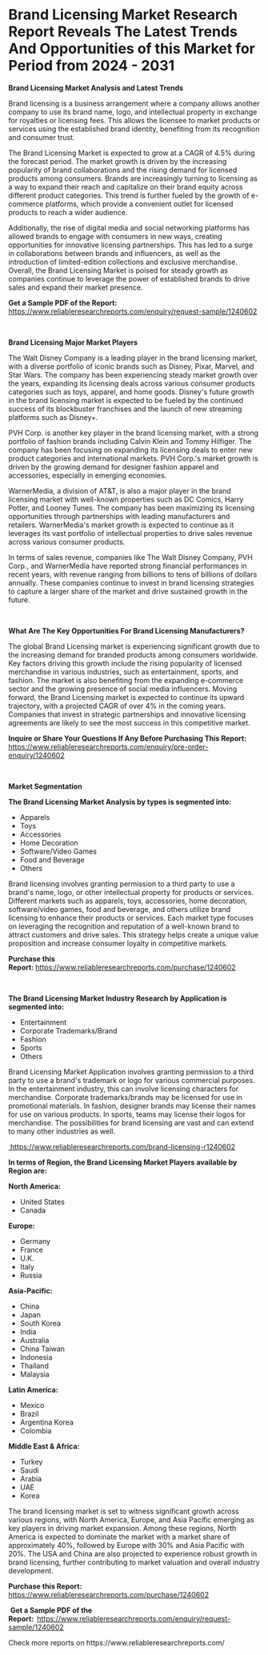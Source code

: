 <p><h1>Brand Licensing Market Research Report Reveals The Latest Trends And Opportunities of this Market for Period from 2024 - 2031</h1></p><p><strong>Brand Licensing Market Analysis and Latest Trends</strong></p>
<p><p>Brand licensing is a business arrangement where a company allows another company to use its brand name, logo, and intellectual property in exchange for royalties or licensing fees. This allows the licensee to market products or services using the established brand identity, benefiting from its recognition and consumer trust.</p><p>The Brand Licensing Market is expected to grow at a CAGR of 4.5% during the forecast period. The market growth is driven by the increasing popularity of brand collaborations and the rising demand for licensed products among consumers. Brands are increasingly turning to licensing as a way to expand their reach and capitalize on their brand equity across different product categories. This trend is further fueled by the growth of e-commerce platforms, which provide a convenient outlet for licensed products to reach a wider audience.</p><p>Additionally, the rise of digital media and social networking platforms has allowed brands to engage with consumers in new ways, creating opportunities for innovative licensing partnerships. This has led to a surge in collaborations between brands and influencers, as well as the introduction of limited-edition collections and exclusive merchandise. Overall, the Brand Licensing Market is poised for steady growth as companies continue to leverage the power of established brands to drive sales and expand their market presence.</p></p>
<p><strong>Get a Sample PDF of the Report:&nbsp;</strong> <a href="https://www.reliableresearchreports.com/enquiry/request-sample/1240602">https://www.reliableresearchreports.com/enquiry/request-sample/1240602</a></p>
<p>&nbsp;</p>
<p><strong>Brand Licensing Major Market Players</strong></p>
<p><p>The Walt Disney Company is a leading player in the brand licensing market, with a diverse portfolio of iconic brands such as Disney, Pixar, Marvel, and Star Wars. The company has been experiencing steady market growth over the years, expanding its licensing deals across various consumer products categories such as toys, apparel, and home goods. Disney's future growth in the brand licensing market is expected to be fueled by the continued success of its blockbuster franchises and the launch of new streaming platforms such as Disney+.</p><p>PVH Corp. is another key player in the brand licensing market, with a strong portfolio of fashion brands including Calvin Klein and Tommy Hilfiger. The company has been focusing on expanding its licensing deals to enter new product categories and international markets. PVH Corp.'s market growth is driven by the growing demand for designer fashion apparel and accessories, especially in emerging economies.</p><p>WarnerMedia, a division of AT&T, is also a major player in the brand licensing market with well-known properties such as DC Comics, Harry Potter, and Looney Tunes. The company has been maximizing its licensing opportunities through partnerships with leading manufacturers and retailers. WarnerMedia's market growth is expected to continue as it leverages its vast portfolio of intellectual properties to drive sales revenue across various consumer products.</p><p>In terms of sales revenue, companies like The Walt Disney Company, PVH Corp., and WarnerMedia have reported strong financial performances in recent years, with revenue ranging from billions to tens of billions of dollars annually. These companies continue to invest in brand licensing strategies to capture a larger share of the market and drive sustained growth in the future.</p></p>
<p>&nbsp;</p>
<p><strong>What Are The Key Opportunities For Brand Licensing Manufacturers?</strong></p>
<p><p>The global Brand Licensing market is experiencing significant growth due to the increasing demand for branded products among consumers worldwide. Key factors driving this growth include the rising popularity of licensed merchandise in various industries, such as entertainment, sports, and fashion. The market is also benefiting from the expanding e-commerce sector and the growing presence of social media influencers. Moving forward, the Brand Licensing market is expected to continue its upward trajectory, with a projected CAGR of over 4% in the coming years. Companies that invest in strategic partnerships and innovative licensing agreements are likely to see the most success in this competitive market.</p></p>
<p><strong>Inquire or Share Your Questions If Any Before Purchasing This Report:</strong> <a href="https://www.reliableresearchreports.com/enquiry/pre-order-enquiry/1240602">https://www.reliableresearchreports.com/enquiry/pre-order-enquiry/1240602</a></p>
<p>&nbsp;</p>
<p><strong>Market Segmentation</strong></p>
<p><strong>The Brand Licensing Market Analysis by types is segmented into:</strong></p>
<p><ul><li>Apparels</li><li>Toys</li><li>Accessories</li><li>Home Decoration</li><li>Software/Video Games</li><li>Food and Beverage</li><li>Others</li></ul></p>
<p><p>Brand licensing involves granting permission to a third party to use a brand's name, logo, or other intellectual property for products or services. Different markets such as apparels, toys, accessories, home decoration, software/video games, food and beverage, and others utilize brand licensing to enhance their products or services. Each market type focuses on leveraging the recognition and reputation of a well-known brand to attract customers and drive sales. This strategy helps create a unique value proposition and increase consumer loyalty in competitive markets.</p></p>
<p><strong>Purchase this Report:&nbsp;</strong><a href="https://www.reliableresearchreports.com/purchase/1240602">https://www.reliableresearchreports.com/purchase/1240602</a></p>
<p>&nbsp;</p>
<p><strong>The Brand Licensing Market Industry Research by Application is segmented into:</strong></p>
<p><ul><li>Entertainment</li><li>Corporate Trademarks/Brand</li><li>Fashion</li><li>Sports</li><li>Others</li></ul></p>
<p><p>Brand Licensing Market Application involves granting permission to a third party to use a brand's trademark or logo for various commercial purposes. In the entertainment industry, this can involve licensing characters for merchandise. Corporate trademarks/brands may be licensed for use in promotional materials. In fashion, designer brands may license their names for use on various products. In sports, teams may license their logos for merchandise. The possibilities for brand licensing are vast and can extend to many other industries as well.</p></p>
<p><a href="https://www.reliableresearchreports.com/brand-licensing-r1240602">&nbsp;https://www.reliableresearchreports.com/brand-licensing-r1240602</a></p>
<p><strong>In terms of Region, the Brand Licensing Market Players available by Region are:</strong></p>
<p>
    <p> <strong> North America: </strong>
        <ul>
            <li>United States</li>
            <li>Canada</li>
        </ul>
        </p> 
    <p> <strong> Europe: </strong>
        <ul>
            <li>Germany</li>
            <li>France</li>
            <li>U.K.</li>
            <li>Italy</li>
            <li>Russia</li>
        </ul>
        </p> 
    <p> <strong> Asia-Pacific: </strong>
        <ul>
            <li>China</li>
            <li>Japan</li>
            <li>South Korea</li>
            <li>India</li>
            <li>Australia</li>
            <li>China Taiwan</li>
            <li>Indonesia</li>
            <li>Thailand</li>
            <li>Malaysia</li>
        </ul>
        </p> 
    <p> <strong> Latin America: </strong>
        <ul>
            <li>Mexico</li>
            <li>Brazil</li>
            <li>Argentina Korea</li>
            <li>Colombia</li>
        </ul>
        </p> 
    <p> <strong> Middle East & Africa: </strong>
        <ul>
            <li>Turkey</li>
            <li>Saudi</li>
            <li>Arabia</li>
            <li>UAE</li>
            <li>Korea</li>
        </ul>
    </p>
    </p>
<p><p>The brand licensing market is set to witness significant growth across various regions, with North America, Europe, and Asia Pacific emerging as key players in driving market expansion. Among these regions, North America is expected to dominate the market with a market share of approximately 40%, followed by Europe with 30% and Asia Pacific with 20%. The USA and China are also projected to experience robust growth in brand licensing, further contributing to market valuation and overall industry development.</p></p>
<p><strong>Purchase this Report: </strong><a href="https://www.reliableresearchreports.com/purchase/1240602">https://www.reliableresearchreports.com/purchase/1240602</a></p>
<p>&nbsp;<strong>Get a Sample PDF of the Report:&nbsp;&nbsp;</strong><a href="https://www.reliableresearchreports.com/enquiry/request-sample/1240602">https://www.reliableresearchreports.com/enquiry/request-sample/1240602</a></p>
<p><strong></strong></p>
<p>Check more reports on https://www.reliableresearchreports.com/</p>